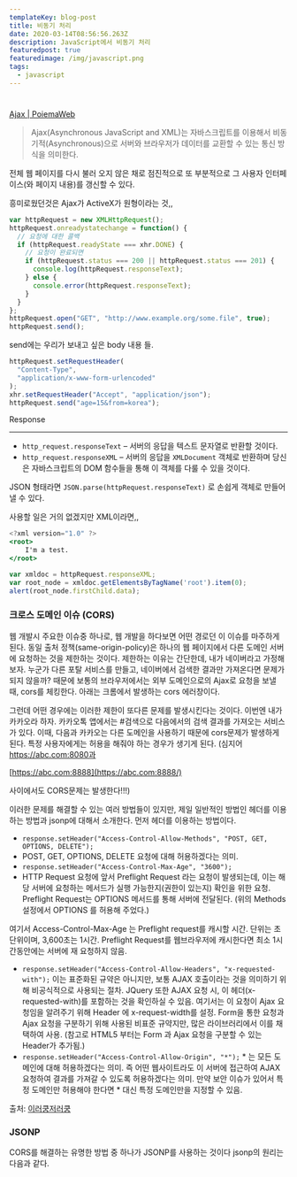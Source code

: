 ```yaml
---
templateKey: blog-post
title: 비동기 처리
date: 2020-03-14T08:56:56.263Z
description: JavaScript에서 비동기 처리
featuredpost: true
featuredimage: /img/javascript.png
tags:
  - javascript
---
```


#

[Ajax | PoiemaWeb](https://poiemaweb.com/js-ajax)

> Ajax(Asynchronous JavaScript and XML)는 자바스크립트를 이용해서 비동기적(Asynchronous)으로 서버와 브라우저가 데이터를 교환할 수 있는 통신 방식을 의미한다.

전체 웹 페이지를 다시 불러 오지 않은 채로 점진적으로 또 부분적으로 그 사용자 인터페이스(와 페이지 내용)를 갱신할 수 있다.

흥미로웠던것은 Ajax가 ActiveX가 원형이라는 것,,

```jsx
var httpRequest = new XMLHttpRequest();
httpRequest.onreadystatechange = function() {
  // 요청에 대한 콜백
  if (httpRequest.readyState === xhr.DONE) {
    // 요청이 완료되면
    if (httpRequest.status === 200 || httpRequest.status === 201) {
      console.log(httpRequest.responseText);
    } else {
      console.error(httpRequest.responseText);
    }
  }
};
httpRequest.open("GET", "http://www.example.org/some.file", true);
httpRequest.send();
```

send에는 우리가 보내고 싶은 body 내용 들.

```jsx
httpRequest.setRequestHeader(
  "Content-Type",
  "application/x-www-form-urlencoded"
);
xhr.setRequestHeader("Accept", "application/json");
httpRequest.send("age=15&from=korea");
```

Response

---

- `http_request.responseText` – 서버의 응답을 텍스트 문자열로 반환할 것이다.
- `http_request.responseXML` – 서버의 응답을 `XMLDocument` 객체로 반환하며 당신은 자바스크립트의 DOM 함수들을 통해 이 객체를 다룰 수 있을 것이다.

JSON 형태라면 `JSON.parse(httpRequest.responseText)` 로 손쉽게 객체로 만들어낼 수 있다.

사용할 일은 거의 없겠지만 XML이라면,,

```jsx
<?xml version="1.0" ?>
<root>
    I'm a test.
</root>

var xmldoc = httpRequest.responseXML;
var root_node = xmldoc.getElementsByTagName('root').item(0);
alert(root_node.firstChild.data);
```

### 크로스 도메인 이슈 (CORS)

웹 개발시 주요한 이슈중 하나로, 웹 개발을 하다보면 어떤 경로던 이 이슈를 마주하게 된다.
동일 출처 정책(same-origin-policy)은 하나의 웹 페이지에서 다른 도메인 서버에 요청하는 것을 제한하는 것이다. 제한하는 이유는 간단한데, 내가 네이버라고 가정해보자.
누군가 다른 포탈 서비스를 만들고, 네이버에서 검색한 결과만 가져온다면 문제가 되지 않을까? 때문에 보통의 브라우저에서는 외부 도메인으로의 Ajax로 요청을 보낼 때, cors를 체킹한다.
아래는 크롬에서 발생하는 cors 에러창이다.

그런데 어떤 경우에는 이러한 제한이 또다른 문제를 발생시킨다는 것이다. 이번엔 내가 카카오라 하자. 카카오톡 앱에서는 #검색으로 다음에서의 검색 결과를 가져오는 서비스가 있다. 이때, 다음과 카카오는 다른 도메인을 사용하기 때문에 cors문제가 발생하게 된다. 특정 사용자에게는 허용을 해줘야 하는 경우가 생기게 된다.
(심지어 https://abc.com:8080과

[https://abc.com:8888](https://abc.com:8888/)

사이에서도 CORS문제는 발생한다!!!)

이러한 문제를 해결할 수 있는 여러 방법들이 있지만, 제일 일반적인 방법인 헤더를 이용하는 방법과 jsonp에 대해서 소개한다.
먼저 헤더를 이용하는 방법이다.

- `response.setHeader("Access-Control-Allow-Methods", "POST, GET, OPTIONS, DELETE");`
- POST, GET, OPTIONS, DELETE 요청에 대해 허용하겠다는 의미.
- `response.setHeader("Access-Control-Max-Age", "3600");`
- HTTP Request 요청에 앞서 Preflight Request 라는 요청이 발생되는데, 이는 해당 서버에 요청하는 메서드가 실행 가능한지(권한이 있는지) 확인을 위한 요청. Preflight Request는 OPTIONS 메서드를 통해 서버에 전달된다. (위의 Methods 설정에서 OPTIONS 를 허용해 주었다.)

여기서 Access-Control-Max-Age 는 Preflight request를 캐시할 시간. 단위는 초단위이며, 3,600초는 1시간. Preflight Request를 웹브라우저에 캐시한다면 최소 1시간동안에는 서버에 재 요청하지 않음.

- `response.setHeader("Access-Control-Allow-Headers", "x-requested-with");`
  이는 표준화된 규약은 아니지만, 보통 AJAX 호출이라는 것을 의미하기 위해 비공식적으로 사용되는 절차. JQuery 또한 AJAX 요청 시, 이 헤더(x-requested-with)를 포함하는 것을 확인하실 수 있음. 여기서는 이 요청이 Ajax 요청임을 알려주기 위해 Header 에 x-request-width를 설정. Form을 통한 요청과 Ajax 요청을 구분하기 위해 사용된 비표준 규약지만, 많은 라이브러리에서 이를 채택하여 사용. (참고로 HTML5 부터는 Form 과 Ajax 요청을 구분할 수 있는 Header가 추가됨.)
- `response.setHeader("Access-Control-Allow-Origin", "*");` \* 는 모든 도메인에 대해 허용하겠다는 의미. 즉 어떤 웹사이트라도 이 서버에 접근하여 AJAX 요청하여 결과를 가져갈 수 있도록 허용하겠다는 의미.
  만약 보안 이슈가 있어서 특정 도메인만 허용해야 한다면 \* 대신 특정 도메인만을 지정할 수 있음.

출처: [이러쿵저러쿵](http://ooz.co.kr/232)

### JSONP

CORS를 해결하는 유명한 방법 중 하나가 JSONP를 사용하는 것이다
jsonp의 원리는 다음과 같다.

> <script/> 태그는 same-origin-policy (SOP) 정책에 속하지 않는다는 사실을 근거로, 서로 다른 도메인간의 javascript 호출을 위하여 jsonp (JSON with Padding) 이 사용되었다.
> jsonp를 사용하기 위해서는 필수적으로 서버단에서 jsonp의 포맷을 따라야한다. 이것은 jsonp를 사용하기 위한 “규칙”이다.

```html
<script
  type="text/javascript"
  src="<http://kingbbode.com/result.json>"
></script>
```

html 문서에 script태그는 보안 정책에 적용되지 않는 점을 이용한 것

```html
<script
  type="text/javascript"
  src="<http://kingbbode.com/result.json?callback=parseResponse>"
></script>
```

여기서 script 태그는 javascript 내용을 `포함`시킨 것이 아니라 `실행`시킨 것이다.
아래 코드는 jsonp를 호출할 script태그를 동적으로 생성하는 코드다. 물론 생성과 동시에 실행시킨다.

```jsx
var script = document.createElement("script");
script.src = "//kingbbode.com/jsonp?callback=parseResponse";
document.getElementsByTagName("head")[0].appendChild(script);
function parseResponse(data) {
  //callback method
}
```

그러나 jsonp는 서버에서 지원하지 않으면 사용할 수 없다.
parseResponse함수가 실행되려면 script태그는 다음과 같아야 한다.

```html
<script type="text/javascript">
  parseResponse({ Name: "Foo", Id: 1234, Rank: 7 });
</script>
```

서버에서는 요청된 내용을 json형태의 응답을 만들어 callback 파라미터로 전달 받은 콜백이름을 래핑하여 위와 같은 응답을 내려준 것이다.

출처: [Seotory](https://blog.seotory.com/post/2016/04/understand-jsonp), [개발노트 - kingbbode](http://kingbbode.tistory.com/26)

참조:

---

여기까지가 인터뷰에서 질문에 대한 정리입니다. 웹 개발자 면접을 준비하시는 분들에게 도움이 되었으면 좋겠다.

참고

---

[javascript ajax 통신, jsonp 의 모든 것](https://blog.seotory.com/post/2016/04/understand-jsonp)

[HTTP 접근 제어 (CORS)](https://developer.mozilla.org/ko/docs/Web/HTTP/Access_control_CORS)

[JSONP 알고 쓰자](https://kingbbode.tistory.com/26)

같이 읽어볼만 한 것

---

[웹 애플리케이션의 새로운 패러다임, Ajax (상)](http://blog.naver.com/PostView.nhn?blogId=gachoori&logNo=140038444029&parentCategoryNo=&categoryNo=8&viewDate=&isShowPopularPosts=false&from=postView)
